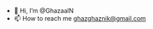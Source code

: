 - 👋 Hi, I’m @GhazaalN
- 📫 How to reach me ghazghaznik@gmail.com

<!---
GhazaalN/GhazaalN is a ✨ special ✨ repository because its `README.md` (this file) appears on your GitHub profile.
You can click the Preview link to take a look at your changes.
--->
